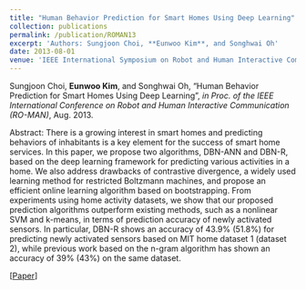 ```yaml
---
title: "Human Behavior Prediction for Smart Homes Using Deep Learning"
collection: publications
permalink: /publication/ROMAN13
excerpt: 'Authors: Sungjoon Choi, **Eunwoo Kim**, and Songhwai Oh'
date: 2013-08-01
venue: 'IEEE International Symposium on Robot and Human Interactive Communication (RO-MAN)'
---
```

Sungjoon  Choi, **Eunwoo Kim**, and Songhwai Oh, “Human Behavior Prediction for Smart Homes Using Deep Learning”, *in Proc. of the IEEE International Conference on Robot and Human Interactive Communication (RO-MAN)*, Aug. 2013.

Abstract: There is a growing interest in smart homes and predicting behaviors of inhabitants is a key element for the success of smart home services. In this paper, we propose two algorithms, DBN-ANN and DBN-R, based on the deep learning framework for predicting various activities in a home. We also address drawbacks of contrastive divergence, a widely used learning method for restricted Boltzmann machines, and propose an efficient online learning algorithm based on bootstrapping. From experiments using home activity datasets, we show that our proposed prediction algorithms outperform existing methods, such as a nonlinear SVM and k-means, in terms of prediction accuracy of newly activated sensors. In particular, DBN-R shows an accuracy of 43.9% (51.8%) for predicting newly activated sensors based on MIT home dataset 1 (dataset 2), while previous work based on the n-gram algorithm has shown an accuracy of 39% (43%) on the same dataset.

[[Paper](https://ieeexplore.ieee.org/document/6628440)]
